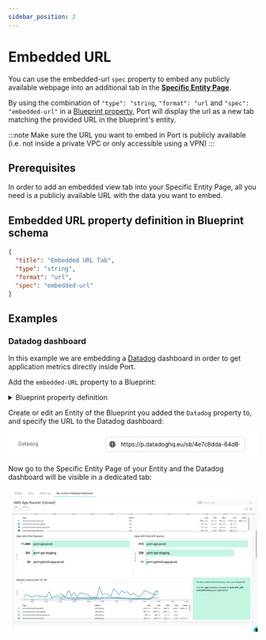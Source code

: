 ```yaml
---
sidebar_position: 2
---
```


# Embedded URL

You can use the embedded-url `spec` property to embed any publicly available webpage into an additional tab in the [**Specific Entity Page**](../port-components/page.md#entity-page).

By using the combination of `"type": "string`, `"format": "url` and `"spec": "embedded-url"` in a [Blueprint property](../port-components/blueprint.md#blueprint-properties), Port will display the url as a new tab matching the provided URL in the blueprint's entity.

:::note
Make sure the URL you want to embed in Port is publicly available (i.e. not inside a private VPC or only accessible using a VPN)
:::

## Prerequisites

In order to add an embedded view tab into your Specific Entity Page, all you need is a publicly available URL with the data you want to embed.

## Embedded URL property definition in Blueprint schema

```json showLineNumbers
{
  "title": "Embedded URL Tab",
  "type": "string",
  "format": "url",
  "spec": "embedded-url"
}
```

## Examples

### Datadog dashboard

In this example we are embedding a [Datadog](https://docs.datadoghq.com/dashboards/sharing/) dashboard in order to get application metrics directly inside Port.

Add the `embedded-URL` property to a Blueprint:

<details>
<summary>Blueprint property definition</summary>

```json showLineNumbers
{
  "datadog": {
    "title": "Datadog",
    "type": "string",
    "format": "url",
    "spec": "embedded-url"
  }
}
```

</details>

Create or edit an Entity of the Blueprint you added the `Datadog` property to, and specify the URL to the Datadog dashboard:

![Datadog Entity edit example](../../../static/img/platform-overview/widgets/editEntityDatadog.png)

Now go to the Specific Entity Page of your Entity and the Datadog dashboard will be visible in a dedicated tab:

![Datadog dashboard example](../../../static/img/platform-overview/widgets/datadog.png)
